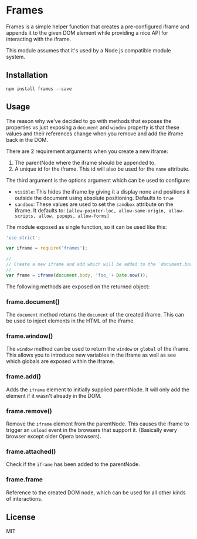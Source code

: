 # Frames

Frames is a simple helper function that creates a pre-configured iframe and
appends it to the given DOM element while providing a nice API for interacting
with the iframe.

This module assumes that it's used by a Node.js compatible module system.

## Installation

```
npm install frames --save
```

## Usage

The reason why we've decided to go with methods that exposes the properties vs
just exposing a `document` and `window` property is that these values and their
references change when you remove and add the iframe back in the DOM.

There are 2 requirement arguments when you create a new iframe:

1. The parentNode where the iframe should be appended to.
2. A unique id for the iframe. This id will also be used for the `name`
   attribute.

The third argument is the options argument which can be used to configure:

- `visible`: This hides the iframe by giving it a display none and positions it
  outside the document using absolute positioning. Defaults to `true`
- `sandbox`: These values are used to set the `sandbox` attribute on the iframe.
  It defaults to: `[allow-pointer-loc, allow-same-origin, allow-scripts, allow,
  popups, allow-forms]`

The module exposed as single function, so it can be used like this:

```js
'use strict';

var iframe = require('frames');

//
// Create a new iframe and add which will be added to the `document.body`
//
var frame = iframe(document.body, 'foo_'+ Date.now());
```

The following methods are exposed on the returned object:

### frame.document()

The `document` method returns the `document` of the created iframe. This can be
used to inject elements in the HTML of the iframe.

### frame.window()

The `window` method can be used to return the `window` or `global` of the
iframe. This allows you to introduce new variables in the iframe as well as see
which globals are exposed within the iframe.

### frame.add()

Adds the `iframe` element to initially supplied parentNode. It will only add the
element if it wasn't already in the DOM.

### frame.remove()

Remove the `iframe` element from the parentNode. This causes the iframe to
trigger an `unload` event in the browsers that support it. (Basically every
browser except older Opera browsers).

### frame.attached()

Check if the `iframe` has been added to the parentNode.

### frame.frame

Reference to the created DOM node, which can be used for all other kinds of
interactions.

## License

MIT
